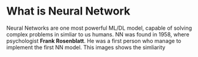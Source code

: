 # What is Neural Network
Neural Networks are one most powerful ML/DL model, capable of solving complex problems in simliar 
to us humans. NN was found in 1958, where psychologist 		**Frank Rosenblatt**. He was a first person
who manage to implement the first NN model. This images shows the simliarity 
